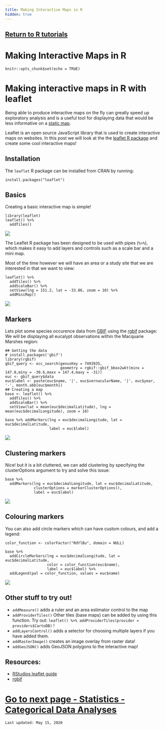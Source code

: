 ```yaml
---
title: Making Interactive Maps in R
hidden: true
---
```

## [Return to R tutorials](%base_url%/?r-language)

# Making Interactive Maps in R

```{r setup, include=FALSE}
knitr::opts_chunk$set(echo = TRUE)
```

# Making interactive maps in R with leaflet

Being able to produce interactive maps on the fly can greatly speed up exploratory analysis and is a useful tool for displaying data that would be less informative on a [static map](/making-simple-maps).

Leaflet is an open source JavaScript library that is used to create interactive maps on websites. In this post we will look at the the [leaflet R package](https://github.com/rstudio/leaflet) and create some cool interactive maps!

## Installation

The `leaflet` R package can be installed from CRAN by running: 

```{r, eval = F}
install.packages("leaflet")
```

## Basics

Creating a basic interactive map is simple! 

```{r basic, fig.width=8}
library(leaflet)
leaflet() %>% 
  addTiles()
```
![](%theme_url%/img/interactive.png)

The Leaflet R package has been designed to be used with pipes (`%>%`), which makes it easy to add layers and controls such as a scale bar and a mini map.

Most of the time however we will have an area or a study site that we are interested in that we want to view:

```{r b2,fig.width=8}
leaflet() %>% 
  addTiles() %>%
  addScaleBar() %>% 
  setView(lng = 151.2, lat = -33.86, zoom = 10) %>% 
  addMiniMap()
```
![](%theme_url%/img/interactive1.png)

## Markers

Lets plot some species occurence data from [GBIF](https://www.gbif.org/) using the [rgbif](https://github.com/ropensci/rgbif) package:
We will be displaying all eucalypt observations within the Macquarie Marshes region:

```{r b3,fig.width=8}
## Getting the data
# install.packages('gbif')
library(rgbif)
gbif_query <- occ_search(genusKey = 7493935,
                         geometry = rgbif::gbif_bbox2wkt(minx = 147.8,miny = -30.6,maxx = 147.4,maxy = -31))
euc <- gbif_query$data
euc$label <- paste(euc$name, '|', euc$vernacularName, '|', euc$year, '-', month.abb[euc$month])
## Creating a map
base <- leaflet() %>% 
  addTiles() %>%
  addScaleBar() %>% 
  setView(lat = mean(euc$decimalLatitude), lng = mean(euc$decimalLongitude), zoom = 10)

base %>% addMarkers(lng = euc$decimalLongitude, lat = euc$decimalLatitude,
                    label = euc$label)
```
![](%theme_url%/img/interactive2.png)

## Clustering markers

Nice! but it is a bit cluttered, we can add clustering by specifying the clusterOptions argument to try and solve this issue:

```{r b4,fig.width=8}
base %>% 
  addMarkers(lng = euc$decimalLongitude, lat = euc$decimalLatitude,
             clusterOptions = markerClusterOptions(),
             label = euc$label)
```
![](%theme_url%/img/interactive3.png)

## Colouring markers

You can also add circle markers which can have custom colours, and add a legend:

```{r b5,fig.width=8}
color_function <- colorFactor("RdYlBu", domain = NULL)

base %>% 
  addCircleMarkers(lng = euc$decimalLongitude, lat = euc$decimalLatitude,
                   color = color_function(euc$name),
                   label = euc$label) %>% 
  addLegend(pal = color_function, values = euc$name)
```
![](%theme_url%/img/interactive4.png)

## Other stuff to try out!

* `addMeasure()` adds a ruler and an area estimator control to the map
* `addProviderTiles()` Other tiles (base maps) can be added by using this function. Try out: `leaflet() %>% addProviderTiles(provider = providers$CartoDB)` !
* `addLayersControl()` adds a selector for choosing multiple layers if you have added them.
* `addRasterImage()` creates an image overlay from raster data!
* `addGeoJSON()` adds GeoJSON polygons to the interactive map!

## Resources: 

* [RStudios leaflet guide](https://rstudio.github.io/leaflet/)
* [rgbif](https://github.com/ropensci/rgbif)


# [Go to next page - Statistics -Categorical Data Analyses](%base_url%/?categorical-data-analyses)


`Last updated: May 15, 2020`